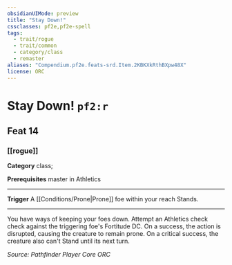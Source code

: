 ```yaml
---
obsidianUIMode: preview
title: "Stay Down!"
cssclasses: pf2e,pf2e-spell
tags:
  - trait/rogue
  - trait/common
  - category/class
  - remaster
aliases: "Compendium.pf2e.feats-srd.Item.2KBKXkRthBXpw48X"
license: ORC
---
```

# Stay Down! `pf2:r`
## Feat 14
### [[rogue]]

**Category** class; 



**Prerequisites** master in Athletics
* * *
**Trigger** A [[Conditions/Prone|Prone]] foe within your reach Stands.

* * *

You have ways of keeping your foes down. Attempt an Athletics check check against the triggering foe's Fortitude DC. On a success, the action is disrupted, causing the creature to remain prone. On a critical success, the creature also can't Stand until its next turn.

*Source: Pathfinder Player Core*
*ORC*